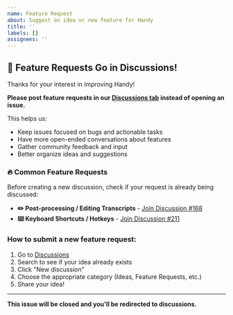 ```yaml
---
name: Feature Request
about: Suggest an idea or new feature for Handy
title: ''
labels: []
assignees: ''
---
```


## 🎯 Feature Requests Go in Discussions!

Thanks for your interest in improving Handy! 

**Please post feature requests in our [Discussions tab](https://github.com/cjpais/Handy/discussions) instead of opening an issue.**

This helps us:
- Keep issues focused on bugs and actionable tasks
- Have more open-ended conversations about features
- Gather community feedback and input
- Better organize ideas and suggestions

### 🔥 Common Feature Requests

Before creating a new discussion, check if your request is already being discussed:

- **✏️ Post-processing / Editing Transcripts** - [Join Discussion #168](https://github.com/cjpais/Handy/discussions/168)
- **⌨️ Keyboard Shortcuts / Hotkeys** - [Join Discussion #211](https://github.com/cjpais/Handy/discussions/211)

### How to submit a new feature request:

1. Go to [Discussions](https://github.com/cjpais/Handy/discussions)
2. Search to see if your idea already exists
3. Click "New discussion"
4. Choose the appropriate category (Ideas, Feature Requests, etc.)
5. Share your idea!

---

**This issue will be closed and you'll be redirected to discussions.**
